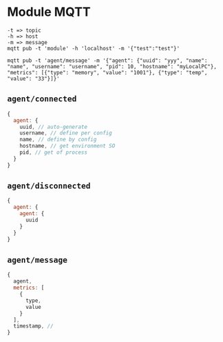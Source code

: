# Module MQTT

```
-t => topic
-h => host
-m => message
mqtt pub -t 'module' -h 'localhost' -m '{"test":"test"}'

mqtt pub -t 'agent/message' -m '{"agent": {"uuid": "yyy", "name": "name", "username": "username", "pid": 10, "hostname": "myLocalPC"}, "metrics": [{"type": "memory", "value": "1001"}, {"type": "temp", "value": "33"}]}'
```

## `agent/connected`

```js
{
  agent: {
    uuid, // auto-generate
    username, // define per config
    name, // define by config
    hostname, // get environment SO
    pid, // get of process
  }
}
```

## `agent/disconnected`

```js
{
  agent: {
    agent: {
      uuid
    }
  }
}
```

## `agent/message`

```js
{
  agent,
  metrics: [
    {
      type,
      value
    }
  ],
  timestamp, //
}
```
